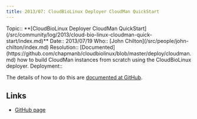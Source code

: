 ```yaml
---
title: 2013/07: CloudBioLinux Deployer CloudMan QuickStart
---
```



<div class='logbox'>
 Topic:: **[CloudBioLinux Deployer CloudMan QuickStart](/src/community/log/2013/cloud-bio-linux-cloudman-quick-start/index.md)**
 Date:: 2013/07/19
 Who:: [John Chilton](/src/people/john-chilton/index.md)
 Resolution:: [Documented](https://github.com/chapmanb/cloudbiolinux/blob/master/deploy/cloudman.md) how to build CloudMan instances from scratch using the CloudBioLinux deployer.
 Deployment:: 
</div>

The details of how to do this are [documented at GitHub](https://github.com/chapmanb/cloudbiolinux/blob/master/deploy/cloudman.md).

## Links

* [GitHub page](https://github.com/chapmanb/cloudbiolinux/blob/master/deploy/cloudman.md)

